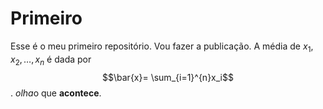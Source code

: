 # Primeiro
Esse é o meu primeiro repositório. Vou fazer a publicação.
A média de $x_1, x_2, \ldots, x_n$ é dada por 
$$\bar{x}= \sum_{i=1}^{n}x_i$$. *olha*o que **acontece**.
